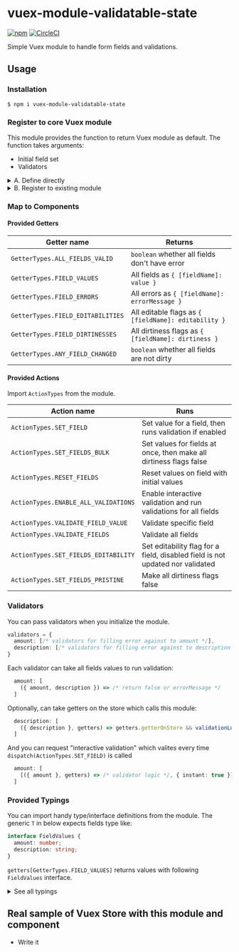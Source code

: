 # vuex-module-validatable-state

[![npm](https://img.shields.io/npm/v/vuex-module-validatable-state.svg?style=for-the-badge)](https://www.npmjs.com/package/vuex-module-validatable-state)
[![CircleCI](https://img.shields.io/circleci/project/github/indiegogo/vuex-module-validatable-state/master.svg?style=for-the-badge)](https://circleci.com/gh/indiegogo/vuex-module-validatable-state)

Simple Vuex module to handle form fields and validations.

## Usage

### Installation

```
$ npm i vuex-module-validatable-state
```

### Register to core Vuex module

This module provides the function to return Vuex module as default. The function takes arguments:

- Initial field set
- Validators
 
<details>
  <summary>A. Define directly</summary>

```ts
import validatableModule from "vuex-module-validatable-state";

const initialFields = {
  amount: null,
  description: "default text"
};

const validators = {
  amount: [
    ({ amount }) => amount === null ? "Require this" : false
  ],
  description: [
    ({ description }) => description.length > 15 ? "Should be shorter than 15" : false,
    ({ description, amount }) => description.indexOf(amount.toString())  ? "Should include amount" : false,
  ]
};

new Vuex.Store({
  modules: {
    myForm: {
      namespaced: true
      store,
      getters,
      actions,
      mutations,
      modules: {
        ...validatableModule(initialFields, validators) // <-- HERE
      }
    }
  }
});
```
</details>

<details>
  <summary>B. Register to existing module</summary>

```ts
import { register } from "vuex-module-validatable-state";

const initialFields = {
  amount: null,
  description: "default text"
};

const validators = {
  amount: [
    ({ amount }) => amount === null ? "Require this" : false
  ],
  description: [
    ({ description }) => description.length > 15 ? "Should be shorter than 15" : false,
    ({ description, amount }) => description.indexOf(amount.toString())  ? "Should include amount" : false,
  ]
};

const store = new Vuex.Store({
  modules: {
    myForm: {
      namespaced: true
      store,
      getters,
      actions,
      mutations
    }
  }
});

register(store, "myForm", initialFields, validators);
```
</details>

### Map to Components

#### Provided Getters

|**Getter name**|**Returns**|
---|---
|`GetterTypes.ALL_FIELDS_VALID`|`boolean` whether all fields don't have error|
|`GetterTypes.FIELD_VALUES`|All fields as `{ [fieldName]: value }`|
|`GetterTypes.FIELD_ERRORS`|All errors as `{ [fieldName]: errorMessage }`|
|`GetterTypes.FIELD_EDITABILITIES`|All editable flags as `{ [fieldName]: editability }`|
|`GetterTypes.FIELD_DIRTINESSES`|All dirtiness flags as `{ [fieldName]: dirtiness }`|
|`GetterTypes.ANY_FIELD_CHANGED`|`boolean` whether all fields are not dirty|

#### Provided Actions

Import `ActionTypes` from the module.

|**Action name**|**Runs**|
---|---
|`ActionTypes.SET_FIELD`|Set value for a field, then runs validation if enabled|
|`ActionTypes.SET_FIELDS_BULK`|Set values for fields at once, then make all dirtiness flags false|
|`ActionTypes.RESET_FIELDS`|Reset values on field with initial values|
|`ActionTypes.ENABLE_ALL_VALIDATIONS`|Enable interactive validation and run validations for all fields|
|`ActionTypes.VALIDATE_FIELD_VALUE`|Validate specific field|
|`ActionTypes.VALIDATE_FIELDS`|Validate all fields|
|`ActionTypes.SET_FIELDS_EDITABILITY`|Set editability flag for a field, disabled field is not updated nor validated|
|`ActionTypes.SET_FIELDS_PRISTINE`|Make all dirtiness flags false|

### Validators

You can pass validators when you initialize the module.

```ts
validators = {
  amount: [/* validators for filling error against to amount */],
  description: [/* validators for filling error against to description */]
}
```

Each validator can take all fields values to run validation:

```ts
  amount: [
    ({ amount, description }) => /* return false or errorMessage */
  ]
```

Optionally, can take getters on the store which calls this module:

```ts
  description: [
    ({ description }, getters) => getters.getterOnStore && validationLogicIfGetterOnStoreIsTruthy(description)
  ]
```

And you can request "interactive validation" which valites every time `dispatch(ActionTypes.SET_FIELD)` is called

```ts
  amount: [
    [({ amount }, getters) => /* validator logic */, { instant: true }]
  ]
```

### Provided Typings

You can import handy type/interface definitions from the module.
The generic `T` in below expects fields type like:

```ts
interface FieldValues {
  amount: number;
  description: string;
}
```

`getters[GetterTypes.FIELD_VALUES]` returns values with following `FieldValues` interface.

<details>
<summary>See all typings</summary>

#### `ValidatorTree<T>`

As like ActionTree, MutationTree, you can receive type guards for Validators. By giving your fields' type for Generics, validator can get more guards for each fields:

![image](https://user-images.githubusercontent.com/21182617/53462133-a174c300-39f7-11e9-9b73-a16e6f064193.png)

#### `SetFieldAction<T>`

It's the type definition of the payload for dispatching `ActionTypes.SET_FIELD`, you can get type guard for your fields by giving Generics.

![image](https://user-images.githubusercontent.com/21182617/53462201-dd0f8d00-39f7-11e9-81f8-a927a96c75b4.png)

#### `FieldValidationErrors<T>`

Type for `getters[GetterTypes.FIELD_ERRORS]`

#### `FieldEditabilities<T>`

Type for `getters[GetterTypes.FIELD_EDITABILITIES]`

#### `FieldDirtinesses<T>`

Type for `getters[GetterTypes.FIELD_DIRTINESSES]`

</details>

## Real sample of Vuex Store with this module and component

- Write it
